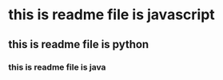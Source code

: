 # this is readme file is javascript
## this is readme file is python
### this is readme file is java

